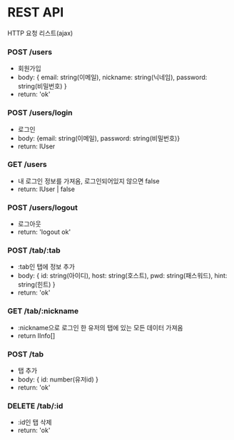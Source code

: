 # REST API

HTTP 요청 리스트(ajax)

### POST /users

- 회원가입
- body: { email: string(이메일), nickname: string(닉네임), password: string(비밀번호) }
- return: 'ok'

### POST /users/login

- 로그인
- body: {email: string(이메일), password: string(비밀번호)}
- return: IUser

### GET /users

- 내 로그인 정보를 가져옴, 로그인되어있지 않으면 false
- return: IUser | false

### POST /users/logout

- 로그아웃
- return: 'logout ok'

### POST /tab/:tab

- :tab인 탭에 정보 추가
- body: { id: string(아이디), host: string(호스트), pwd: string(패스워드), hint: string(힌트) }
- return: 'ok'

### GET /tab/:nickname

- :nickname으로 로그인 한 유저의 탭에 있는 모든 데이터 가져옴
- return IInfo[]

### POST /tab

- 탭 추가
- body: { id: number(유저id) }
- return: 'ok'

### DELETE /tab/:id

- :id인 탭 삭제
- return: 'ok'
